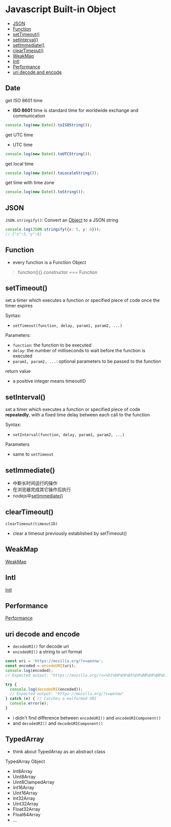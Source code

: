 # Javascript Built-in Object

- [JSON](#json)
- [Function](#function)
- [setTimeout()](#settimeout)
- [setInterval()](#setinterval)
- [setImmediate()](#setimmediate)
- [clearTimeout()](#cleartimeout)
- [WeakMap](#weakmap)
- [Intl](#intl)
- [Performance](#performance)
- [uri decode and encode](#uri-decode-and-encode)

## Date

get ISO 8601 time

- **ISO 8601** time is standard time for worldwide exchange and communication

```js
console.log(new Date().toISOString());
```

get UTC time

- UTC time

```ts
console.log(new Date().toUTCString());
```

get local time

```ts
console.log(new Date().toLocaleString());
```

get time with time zone

```ts
console.log(new Date().toString());
```

## JSON

`JSON.stringify()`: Convert an [Object]() to a JSON string

```js
console.log(JSON.stringify({x: 5, y: 6}));
// {"x":5,"y":6}
```

## Function

- every function is a Function Object

> function(){}.constructor === Function

## setTimeout()

set a timer which executes a function or specified piece of code once the timer expires

Syntax:

- `setTimeout(function, delay, param1, param2, ...) `

Parameters:

- `function`: the function to be executed
- `delay`: the number of milliseconds to wait before the function is executed
- `param1, param2, ...`: optional parameters to be passed to the function

return value

- a positive integer means timeoutID

## setInterval()

set a timer which executes a function or specified piece of code **repeatedly**, with a fixed time delay between each call to the function

Syntax:

- `setInterval(function, delay, param1, param2, ...)`

Parameters

- same to `setTimeout`

## setImmediate()

- 中断长时间运行的操作
- 在浏览器完成其它操作后执行
- nodejs中[setImmediate()](nodejs-timers.md#setimmediate)

## clearTimeout()

`clearTimeout(timeoutID)`

- clear a timeout previously established by setTimeout()

## WeakMap

[WeakMap](javascript-built-in-object-weakmap.md)

## Intl

[Intl](javascript-built-in-object-intl.md)

## Performance

[Performance](javascript-built-in-object-performance.md)

## uri decode and encode

- `decodeURI()` for decode uri
- `encodeURI()` a string to uri format

```js
const uri = 'https://mozilla.org/?x=шеллы';
const encoded = encodeURI(uri);
console.log(encoded);
// Expected output: "https://mozilla.org/?x=%D1%88%D0%B5%D0%BB%D0%BB%D1%8B"

try {
  console.log(decodeURI(encoded));
  // Expected output: "https://mozilla.org/?x=шеллы"
} catch (e) { // Catches a malformed URI
  console.error(e);
}
```

- i didn't find difference between `encodeURI()` and `encodeURIComponent()`
- and `decodeURI()` and `decodeURIComponent()`

## TypedArray

- think about TypedArray as an abstract class

TypedArray Object

- Int8Array
- Uint8Array
- Uint8ClampedArray
- Int16Array
- Uint16Array
- Int32Array
- Uint32Array
- Float32Array
- Float64Array
- ...

